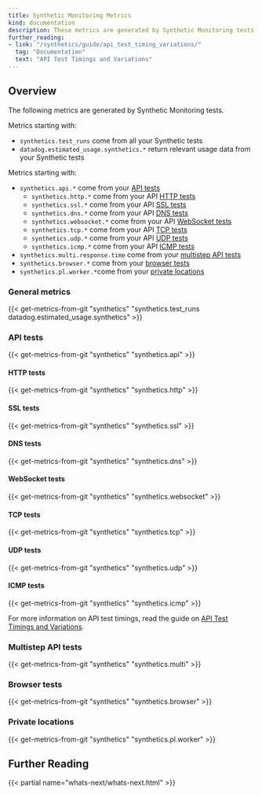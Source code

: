 ```yaml
---
title: Synthetic Monitoring Metrics
kind: documentation
description: These metrics are generated by Synthetic Monitoring tests.
further_reading:
- link: "/synthetics/guide/api_test_timing_variations/"
  tag: "Documentation"
  text: "API Test Timings and Variations"
---
```


## Overview

The following metrics are generated by Synthetic Monitoring tests.

Metrics starting with:

* `synthetics.test_runs` come from all your Synthetic tests
* `datadog.estimated_usage.synthetics.*` return relevant usage data from your Synthetic tests

Metrics starting with:

* `synthetics.api.*` come from your [API tests][1]
    * `synthetics.http.*` come from your API [HTTP tests][2]
    * `synthetics.ssl.*` come from your API [SSL tests][3]
    * `synthetics.dns.*` come from your API [DNS tests][4]
    * `synthetics.websocket.*` come from your API [WebSocket tests][5]
    * `synthetics.tcp.*` come from your API [TCP tests][6]
    * `synthetics.udp.*` come from your API [UDP tests][4]
    * `synthetics.icmp.*` come from your API [ICMP tests][7]
* `synthetics.multi.response.time` come from your [multistep API tests][8]
* `synthetics.browser.*` come from your [browser tests][9]
* `synthetics.pl.worker.*`come from your [private locations][10]

### General metrics

{{< get-metrics-from-git "synthetics" "synthetics.test_runs datadog.estimated_usage.synthetics" >}}

### API tests

{{< get-metrics-from-git "synthetics" "synthetics.api" >}}

#### HTTP tests

{{< get-metrics-from-git "synthetics" "synthetics.http" >}}

#### SSL tests

{{< get-metrics-from-git "synthetics" "synthetics.ssl" >}}

#### DNS tests

{{< get-metrics-from-git "synthetics" "synthetics.dns" >}}

#### WebSocket tests

{{< get-metrics-from-git "synthetics" "synthetics.websocket" >}}

#### TCP tests

{{< get-metrics-from-git "synthetics" "synthetics.tcp" >}}

#### UDP tests

{{< get-metrics-from-git "synthetics" "synthetics.udp" >}}

#### ICMP tests

{{< get-metrics-from-git "synthetics" "synthetics.icmp" >}}

For more information on API test timings, read the guide on [API Test Timings and Variations][11].

### Multistep API tests

{{< get-metrics-from-git "synthetics" "synthetics.multi" >}}

### Browser tests

{{< get-metrics-from-git "synthetics" "synthetics.browser" >}}

### Private locations

{{< get-metrics-from-git "synthetics" "synthetics.pl.worker" >}}

## Further Reading

{{< partial name="whats-next/whats-next.html" >}}

[1]: /synthetics/api_tests/
[2]: /synthetics/api_tests/http_tests
[3]: /synthetics/api_tests/ssl_tests
[4]: /synthetics/api_tests/dns_tests
[5]: /synthetics/api_tests/websocket_tests
[6]: /synthetics/api_tests/tcp_tests
[7]: /synthetics/api_tests/icmp_tests
[8]: /synthetics/multistep/
[9]: /synthetics/browser_tests/
[10]: /synthetics/private_locations/
[11]: /synthetics/guide/api_test_timing_variations/
